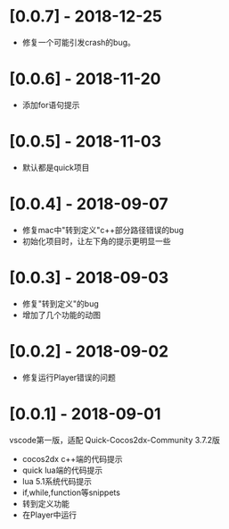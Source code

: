 # [0.0.7] - 2018-12-25
- 修复一个可能引发crash的bug。

# [0.0.6] - 2018-11-20
- 添加for语句提示

# [0.0.5] - 2018-11-03
- 默认都是quick项目

# [0.0.4] - 2018-09-07
- 修复mac中"转到定义"c++部分路径错误的bug
- 初始化项目时，让左下角的提示更明显一些

# [0.0.3] - 2018-09-03
- 修复"转到定义"的bug
- 增加了几个功能的动图

# [0.0.2] - 2018-09-02
- 修复运行Player错误的问题

# [0.0.1] - 2018-09-01
vscode第一版，适配 Quick-Cocos2dx-Community 3.7.2版
- cocos2dx c++端的代码提示
- quick lua端的代码提示
- lua 5.1系统代码提示
- if,while,function等snippets
- 转到定义功能
- 在Player中运行